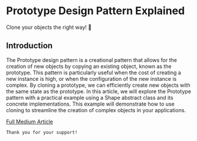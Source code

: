 # Prototype Design Pattern Explained

Clone your objects the right way! 🧬

## Introduction

The Prototype design pattern is a creational pattern that allows for the creation of new objects by copying an existing object, known as the prototype. This pattern is particularly useful when the cost of creating a new instance is high, or when the configuration of the new instance is complex. By cloning a prototype, we can efficiently create new objects with the same state as the prototype. In this article, we will explore the Prototype pattern with a practical example using a Shape abstract class and its concrete implementations. This example will demonstrate how to use cloning to streamline the creation of complex objects in your applications.

[Full Medium Article](https://levelup.gitconnected.com/prototype-design-pattern-explained-1977e833c738)

```
Thank you for your support!
```
